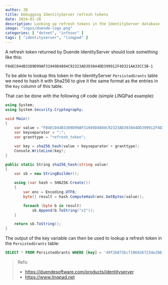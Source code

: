 ```yaml
---
author: JB
title: Debugging IdentityServer refresh tokens
date: 2024-01-26
description: Looking up refresh tokens in the IdentityServer database
image: "logos/duende-logo.png"
categories: [ "dotnet", "infosec" ]
tags: [ "identityserver", "linqpad" ]
---
```


A refresh token returned by Duende IdentityServer should look something like this:

`F84EC044B3389D99AF31949D4884C92323AD393844DD399912F4D321AA33CC3B-1`

To be able to lookup this token in the IdentityServer `PersistedGrants` table we need to hash it with Sha256 to give it the same format as the entries in the `Key` column of this table.

That can be done with the following c# code (simple LINQPad example):

```cs
using System;
using System.Security.Cryptography;

void Main()
{
	var value = "F84EC044B3389D99AF31949D4884C92323AD393844DD399912F4D321AA33CC3B-1"; //example refresh token from IdentityServer
	var keyseparator = ":";
	var granttype = "refresh_token";

	var key = sha256_hash(value + keyseparator + granttype);
	Console.WriteLine(key);
}

public static String sha256_hash(string value)
{
	var sb = new StringBuilder();

	using (var hash = SHA256.Create())
	{
		var enc = Encoding.UTF8;
		byte[] result = hash.ComputeHash(enc.GetBytes(value));

		foreach (byte b in result)
			sb.Append(b.ToString("x2"));
	}

	return sb.ToString();
}
```

The output of the key variable can then be used to lookup a refresh token in the `PersistedGrants` table:

```sql
SELECT * FROM PersistedGrants WHERE [key] = '49f2b873bc7106926723de2861f9057d4e9b68f3871f4e6047026d9172d48f00'
```

> Refs:
> - https://duendesoftware.com/products/identityserver
> - https://www.linqpad.net